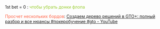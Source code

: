1st bet = 0 : <span style="color:rgb(154, 205, 50)">чтобы убрать донки флопа</span>

<span style="color:rgb(255, 99, 71)">Просчет нескольких бордов</span>:
[Создаем дерево решений в GTO+: полный разбор и все нюансы #покеробучение #gto - YouTube](https://youtu.be/uSMnFYhiaJE?t=1732)